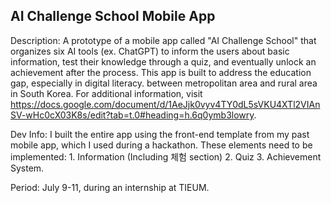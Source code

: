 ## AI Challenge School Mobile App

Description:
A prototype of a mobile app called "AI Challenge School" that organizes six AI tools (ex. ChatGPT) to inform the users about basic information, test their knowledge through a quiz, and eventually unlock an achievement after the process.
This app is built to address the education gap, especially in digital literacy. between metropolitan area and rural area in South Korea. For additional information, visit https://docs.google.com/document/d/1AeJjk0vyv4TY0dL5sVKU4XTl2VIAnSV-wHc0cX03K8s/edit?tab=t.0#heading=h.6q0ymb3lowry. 

Dev Info:
I built the entire app using the front-end template from my past mobile app, which I used during a hackathon. 
These elements need to be implemented: 1. Information (Including 체험 section) 2. Quiz 3. Achievement System.

Period: July 9-11, during an internship at TIEUM.
